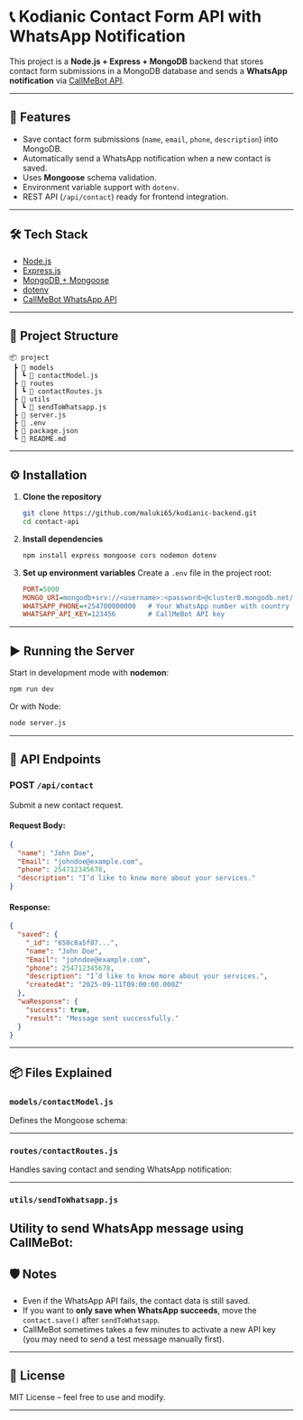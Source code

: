 # 📞 Kodianic Contact Form API with WhatsApp Notification

This project is a **Node.js + Express + MongoDB** backend that stores contact form submissions in a MongoDB database and sends a **WhatsApp notification** via [CallMeBot API](https://www.callmebot.com/).

---

## 🚀 Features

* Save contact form submissions (`name`, `email`, `phone`, `description`) into MongoDB.
* Automatically send a WhatsApp notification when a new contact is saved.
* Uses **Mongoose** schema validation.
* Environment variable support with `dotenv`.
* REST API (`/api/contact`) ready for frontend integration.

---

## 🛠️ Tech Stack

* [Node.js](https://nodejs.org/)
* [Express.js](https://expressjs.com/)
* [MongoDB + Mongoose](https://mongoosejs.com/)
* [dotenv](https://www.npmjs.com/package/dotenv)
* [CallMeBot WhatsApp API](https://www.callmebot.com/)

---

## 📂 Project Structure

```
📦 project
 ┣ 📂 models
 ┃ ┗ 📜 contactModel.js
 ┣ 📂 routes
 ┃ ┗ 📜 contactRoutes.js
 ┣ 📂 utils
 ┃ ┗ 📜 sendToWhatsapp.js
 ┣ 📜 server.js
 ┣ 📜 .env
 ┣ 📜 package.json
 ┗ 📜 README.md
```

---

## ⚙️ Installation

1. **Clone the repository**

   ```bash
   git clone https://github.com/maluki65/kodianic-backend.git
   cd contact-api
   ```

2. **Install dependencies**

   ```bash
   npm install express mongoose cors nodemon dotenv
   ```

3. **Set up environment variables**
   Create a `.env` file in the project root:

   ```ini
   PORT=5000
   MONGO_URI=mongodb+srv://<username>:<password>@cluster0.mongodb.net/yourdb
   WHATSAPP_PHONE=+254700000000   # Your WhatsApp number with country code
   WHATSAPP_API_KEY=123456        # CallMeBot API key
   ```

---

## ▶️ Running the Server

Start in development mode with **nodemon**:

```bash
npm run dev
```

Or with Node:

```bash
node server.js
```

---

## 📜 API Endpoints

### **POST** `/api/contact`

Submit a new contact request.

#### Request Body:

```json
{
  "name": "John Doe",
  "Email": "johndoe@example.com",
  "phone": 254712345678,
  "description": "I’d like to know more about your services."
}
```

#### Response:

```json
{
  "saved": {
    "_id": "650c8a5f87...",
    "name": "John Doe",
    "Email": "johndoe@example.com",
    "phone": 254712345678,
    "description": "I’d like to know more about your services.",
    "createdAt": "2025-09-11T09:00:00.000Z"
  },
  "waResponse": {
    "success": true,
    "result": "Message sent successfully."
  }
}
```

---

## 📦 Files Explained

### `models/contactModel.js`

Defines the Mongoose schema:

---

### `routes/contactRoutes.js`

Handles saving contact and sending WhatsApp notification:

---

### `utils/sendToWhatsapp.js`

Utility to send WhatsApp message using CallMeBot:
---

## 🛡️ Notes

* Even if the WhatsApp API fails, the contact data is still saved.
* If you want to **only save when WhatsApp succeeds**, move the `contact.save()` after `sendToWhatsapp`.
* CallMeBot sometimes takes a few minutes to activate a new API key (you may need to send a test message manually first).

---

## 📜 License

MIT License – feel free to use and modify.

---
